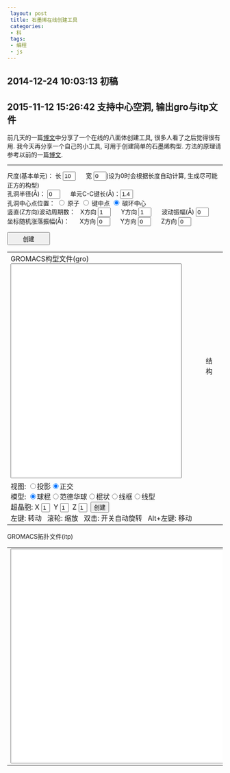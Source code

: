```yaml
---
 layout: post
 title: 石墨烯在线创建工具
 categories:
 - 科
 tags:
 - 编程
 - js
---
```


<script src="/jscss/ChemDoodleWeb.js"></script>

## 2014-12-24 10:03:13 初稿
## 2015-11-12 15:26:42 支持中心空洞, 输出gro与itp文件


前几天的一篇[博文](http://jerkwin.github.io/2014/12/15/八面体与截角八面体团簇在线创建工具/)中分享了一个在线的八面体创建工具, 很多人看了之后觉得很有用.
我今天再分享一个自己的小工具, 可用于创建简单的石墨烯构型.
方法的原理请参考以前的一篇[博文](http://jerkwin.github.io/2014/05/09/石墨烯-建模-几何性质及力场模拟/).

--------

尺度(基本单元)：
长 <input type="box" id="wid" value="10" style="width:30px;"/> &nbsp;&nbsp;&nbsp;&nbsp;
宽 <input type="box" id="hig" value="0"  style="width:30px;"/>(设为0时会根据长度自动计算, 生成尽可能正方的构型) <br/>
孔洞半径(&#197;)：   <input type="box" id="rcnt" value="0" style="width:30px;"/> &nbsp;&nbsp;&nbsp;&nbsp;
单元C-C键长(&#197;)：<input type="box" id="rcc" value="1.4" style="width:30px;"/> <br/>
孔洞中心点位置：
<input type="radio" name="hole" value="Atom"/> 原子
<input type="radio" name="hole" value="Bond"/> 键中点
<input type="radio" name="hole" value="Ring" checked="checked"/> 碳环中心 <br/>
竖直(Z方向)波动周期数：
&nbsp;&nbsp;X方向 <input type="box" id="cycX" value="1" style="width:30px;"/> &nbsp;&nbsp;&nbsp;&nbsp; 
Y方向 <input type="box" id="cycY" value="1" style="width:30px;"/> &nbsp;&nbsp;&nbsp;&nbsp;
波动振幅(&#197;) <input type="box" id="cycZ" value="0" style="width:30px;"/> <br/>
坐标随机涨落振幅(&#197;)：
&nbsp;&nbsp;&nbsp;&nbsp;&nbsp;X方向 <input type="box" id="ranX" value="0" style="width:30px;"/> &nbsp;&nbsp;&nbsp;&nbsp;
Y方向 <input type="box" id="ranY" value="0" style="width:30px;" /> &nbsp;&nbsp;&nbsp;&nbsp; 
Z方向 <input type="box" id="ranZ" value="0" style="width:30px;"/> <br/> 

<input type="button" value="创建" onClick="genCoor()" style="width:100px; height:30px" /> <br/>

<table><tr>
<td>
	GROMACS构型文件(gro)<br/><textarea id="groCoor" style="width:400px; height:500px; resize: none"></textarea></td>
<td>
	<figure><figurecaption>结构</figurecaption><br/>
	<script>
		ChemDoodle.default_backgroundColor = 'black';var Mol1=new ChemDoodle.TransformCanvas3D('Mol-1', 400,500);Mol1.specs.atoms_resolution_3D = 15;Mol1.specs.bonds_resolution_3D = 15;Mol1.specs.shapes_color = '#fff';Mol1.specs.projectionPerspective_3D = false;Mol1.specs.set3DRepresentation('Ball and Stick');Mol1.specs.crystals_unitCellLineWidth = 1.5;Mol1.handle = null;Mol1.timeout = 15;Mol1.startAnimation = ChemDoodle._AnimatorCanvas.prototype.startAnimation;Mol1.stopAnimation = ChemDoodle._AnimatorCanvas.prototype.stopAnimation;Mol1.isRunning = ChemDoodle._AnimatorCanvas.prototype.isRunning;Mol1.dblclick = ChemDoodle.RotatorCanvas.prototype.dblclick;Mol1.nextFrame = function(delta){var matrix = [];ChemDoodle.lib.mat4.identity(matrix);var change = delta*Math.PI/15000;ChemDoodle.lib.mat4.rotate(matrix, change, [ 1, 0, 0 ]);ChemDoodle.lib.mat4.rotate(matrix, change, [ 0, 1, 0 ]);ChemDoodle.lib.mat4.rotate(matrix, change, [ 0, 0, 1 ]);ChemDoodle.lib.mat4.multiply(this.rotationMatrix, matrix)};var Fcif='';var cell=ChemDoodle.readCIF(Fcif, 1,1,1);Mol1.loadContent([cell.molecule], [cell.unitCell]);Mol1.startAnimation();var $=function(id){return document.getElementById(id)};function setSupercell1(){var cell=ChemDoodle.readCIF(Fcif, $("Mol1x").value, $("Mol1y").value, $("Mol1z").value);Mol1.loadContent([cell.molecule], [cell.unitCell]);Mol1.repaint()}function setModel1(model){Mol1.specs.set3DRepresentation(model);Mol1.setupScene();Mol1.repaint()}function setProj1(yesPers){Mol1.specs.projectionPerspective_3D = yesPers;Mol1.setupScene();Mol1.repaint()}
	</script></td>
</tr><tr>
<td colspan="2">
	视图: <input type="radio" name="group2" onclick="setProj1(true)">投影<input type="radio" name="group2" onclick="setProj1(false)" checked="">正交<br>模型: <input type="radio" name="model" onclick="setModel1(&#39;Ball and Stick&#39;)" checked="">球棍<input type="radio" name="model" onclick="setModel1(&#39;van der Waals Spheres&#39;)">范德华球<input type="radio" name="model" onclick="setModel1(&#39;Stick&#39;)">棍状<input type="radio" name="model" onclick="setModel1(&#39;Wireframe&#39;)">线框<input type="radio" name="model" onclick="setModel1(&#39;Line&#39;)">线型<br>超晶胞: X <input type=text style="width:20px;" id="Mol1x" value="1">&nbsp;&nbsp;Y <input type=text style="width:20px;" id="Mol1y" value="1">&nbsp;&nbsp;Z <input type=text style="width:20px;" id="Mol1z" value="1">&nbsp;&nbsp;<input type=button value="创建" onclick="setSupercell1()"><br>左键: 转动&nbsp;&nbsp; 滚轮: 缩放&nbsp;&nbsp; 双击: 开关自动旋转&nbsp;&nbsp; Alt+左键: 移动
</td></tr>
</table>

GROMACS拓扑文件(itp)

<table><td><textarea id="itp" style="width:820px; height:500px;"></textarea></td></table>

<script>
var $=function(id){return document.getElementById(id)};

function genCoor() {
	var Pbnd="    3    0.12708    980.81328    17.529",
		P13= "    8    1    1.0",
		Pang="    1    120.    151.71184",
		Pcis="    1     0.     -0.8815688    2",
		Ptrs="    1    180.    12.5515816    2"

	var i, j, k, X0, Y0,
		M=parseInt($("wid").value), N=parseInt($("hig").value),
		a=parseFloat($("rcc").value), Rcnt=parseFloat($("rcnt").value),
		Xcyc=parseFloat($("cycX").value), Xran=parseFloat($("ranX").value), 
		Ycyc=parseFloat($("cycY").value), Yran=parseFloat($("ranY").value), 
		Zcyc=parseFloat($("cycZ").value), Zran=parseFloat($("ranZ").value), 
		Icnt=3, Tcnt,
		cnt=document.getElementsByName("hole")
	
	if(cnt[0].checked) { Icnt=1; Tcnt=cnt[0].value }
	if(cnt[1].checked) { Icnt=2; Tcnt=cnt[1].value }
	if(cnt[2].checked) { Icnt=3; Tcnt=cnt[2].value }

	if(N===0) N=parseInt(Math.round(Math.sqrt(3)*M/3.))

	var t=Math.sqrt(3)/4., X=[], Y=[]

	X[1]=0+t;               Y[1]=1/2.;
	X[4]=0+t;               Y[4]=5/2.;
	X[2]=Math.sqrt(3)/2.+t; Y[2]=1.;
	X[3]=Math.sqrt(3)/2.+t; Y[3]=2.;

	var Wid=Math.sqrt(3)*a, Hig=3.*a
	for(k=1; k<=4; k++) { X[k] *=a; Y[k] *= a }

	var colNum=M, rowNum=N,
		Xbox=colNum*Wid,  Ybox=rowNum*Hig, 
		Xcnt=Xbox/2.+t*a, Ycnt=Ybox/2.
	
	Xcyc *= 2.*Math.PI/Xbox
	Ycyc *= 2.*Math.PI/Ybox

	if(M%2!=N%2) {
		     if(Icnt==2) Xcnt -= Wid/2.
		else if(Icnt==1) Ycnt += a
	} else {
		     if(Icnt==1) Ycnt += a/2.
		else if(Icnt==3) Xcnt -= Wid/2.
	}

	var Natm=0, Ninc=0, inc=[], col=[], row=[], Xatm=[], Yatm=[], Zatm=[]
	for(j=0; j<N; j++) {
		Y0=j*Hig
		for(i=0; i<M; i++) {
			X0=i*Wid
			for(k=1; k<=4; k++) {
				Natm++; inc[Natm]=0
				col[Natm]=i+1;      row[Natm]=j+1
				Xatm[Natm]=X[k]+X0; Yatm[Natm]=Y[k]+Y0; Zatm[Natm]=Zcyc
				if(Xcyc>0.) Zatm[Natm] *= Math.sin(Xatm[Natm]*Xcyc)
				if(Ycyc>0.) Zatm[Natm] *= Math.sin(Yatm[Natm]*Ycyc)
				if( Math.pow(Xatm[Natm]-Xcnt,2)+Math.pow(Yatm[Natm]-Ycnt,2)>Math.pow(Rcnt,2) ) {
					Ninc++; inc[Natm]=1
				}
			}
		}
	}

	var Fmol="GRA: "+M+" "+N+" Rcc="+fmtNum(a,5.3)+" Rhole="+fmtNum(Rcnt,5.3)+" Center: "+Tcnt+"\n"+Ninc+"\n"
		Fcif='data_GRA\n'+Ninc+'\n_symmetry_space_group_name_\' \''
		+'\n_cell_length_a '+Xbox+'\n_cell_length_b '+Ybox+'\n_cell_length_c '+10*a
		+'\n_cell_angle_alpha 90\n_cell_angle_beta  90\n_cell_angle_gamma 90'
		+'\nloop_\n_atom_site_label\n_atom_site_type_symbol\n_atom_site_fract_x\n_atom_site_fract_y\n_atom_site_fract_z\n'
	j=0
	for(i=1; i<=Natm; i++) { if(inc[i]) {
		j++
		if(Xran) Xatm[i] += normRand(0, Xran)
		if(Yran) Yatm[i] += normRand(0, Yran)
		if(Zran) Zatm[i] += normRand(0, Zran)
		Fmol += "    1GRA   Cgra"+fmtNum(j,5.0) + fmtNum(Xatm[i]*0.1,8.3) + fmtNum(Yatm[i]*0.1,8.3) + fmtNum(Zatm[i]*0.1,8.3) + "\n"
		Fcif += "GRA C"+fmtNum(Xatm[i]/Xbox,8.3) + fmtNum(Yatm[i]/Ybox,8.3) + fmtNum(Zatm[i]*.1/a,8.3)+'\n'
	}}
	Fmol += fmtNum(M*Wid*.1,12.6)+fmtNum(N*Hig*.1,12.6)+fmtNum(2*a*.1,12.6)

	$("groCoor").value=Fmol
	cell=ChemDoodle.readCIF(Fcif, 1,1,1);
	Mol1.loadContent([cell.molecule], [cell.unitCell])
	Mol1.startAnimation();

	var adj=[], 
		Fitp="[ atomtypes ]\n"
		+"; name   mass        charge  ptype    c6           c12\n"
		+"  Cgra   12.01070    0.000     A      0.0          0.0\n"
		+"[ moleculetype ]\n"
		+"; molname   nrexcl\n"
		+"  GRA       3\n"
		+"[ atoms ]\n"
		+";   ID  AtmTyp  Res# ResName AtmName Chg# charge\n"

	for(i=1; i<=Natm; i++) {
	  adj[i]=[]
	}


	Ninc=0
	for(i=1; i<=Natm; i++) {
		j=i%4
		if(j==1) {
			adj[i][1]=i+1
			adj[i][2]=getIdx(colNum, rowNum, col[i]-1, row[i], 2)
			adj[i][3]=getIdx(colNum, rowNum, col[i], row[i]-1, 4)
		} else if(j==2) {
			adj[i][1]=i-1;
			adj[i][2]=i+1;
			adj[i][3]=getIdx(colNum, rowNum, col[i]+1, row[i], 1)
		} else if(j==3) {
			adj[i][1]=i+1;
			adj[i][2]=i-1;
			adj[i][3]=getIdx(colNum, rowNum, col[i]+1, row[i], 4)
		} else if(j==0) {
			adj[i][1]=i-1;
			adj[i][2]=getIdx(colNum, rowNum, col[i]-1, row[i], 3)
			adj[i][3]=getIdx(colNum, rowNum, col[i], row[i]+1, 1)
		}
		if(inc[i]) { Ninc++; Fitp += fmtNum(Ninc,5)+"    Cgra    1    GRA     Cgra     1   0\n" }
	}

	Nbnd=0
	Fitp += "[ bonds ]\n"
	for(i=1; i<=Natm; i++) { if(inc[i]) {
		j=adj[i][1]; if(inc[j] && j>i) { Nbnd++; Fitp += fmtNum(i,5)+fmtNum(j,5)+Pbnd+' ;#'+Nbnd+"\n" }
		j=adj[i][2]; if(inc[j] && j>i) { Nbnd++; Fitp += fmtNum(i,5)+fmtNum(j,5)+Pbnd+' ;#'+Nbnd+"\n" }
		j=adj[i][3]; if(inc[j] && j>i) { Nbnd++; Fitp += fmtNum(i,5)+fmtNum(j,5)+Pbnd+' ;#'+Nbnd+"\n" }
	}}

	N13=0
	Fitp += "; 1-3 Bond\n"
	for(j=1; j<=Natm; j++) { if(inc[j]) {
		i=adj[j][1]; k=adj[j][2]; if(inc[i] && inc[k]) { N13++; Fitp += fmtNum(Math.min(i,k),5)+fmtNum(Math.max(i,k),5)+P13+' ;#'+N13+'\n' }
		i=adj[j][1]; k=adj[j][3]; if(inc[i] && inc[k]) { N13++; Fitp += fmtNum(Math.min(i,k),5)+fmtNum(Math.max(i,k),5)+P13+' ;#'+N13+'\n' }
		i=adj[j][2]; k=adj[j][3]; if(inc[i] && inc[k]) { N13++; Fitp += fmtNum(Math.min(i,k),5)+fmtNum(Math.max(i,k),5)+P13+' ;#'+N13+'\n' }
	}}

	Nang=0
	Fitp += "[ angles ]\n"
	for(j=1; j<=Natm; j++) { if(inc[j]) {
		i=adj[j][1]; k=adj[j][2]; if(inc[i] && inc[k]) { Nang++; Fitp += fmtNum(Math.min(i,k),5)+fmtNum(i,5)+fmtNum(Math.max(i,k),5)+Pang+' ;#'+Nang+'\n' }
		i=adj[j][1]; k=adj[j][3]; if(inc[i] && inc[k]) { Nang++; Fitp += fmtNum(Math.min(i,k),5)+fmtNum(i,5)+fmtNum(Math.max(i,k),5)+Pang+' ;#'+Nang+'\n' }
		i=adj[j][2]; k=adj[j][3]; if(inc[i] && inc[k]) { Nang++; Fitp += fmtNum(Math.min(i,k),5)+fmtNum(i,5)+fmtNum(Math.max(i,k),5)+Pang+' ;#'+Nang+'\n' }
	}}

	Ndih=0; Ntrs=0; Ncis=0
	Fitp += "[ dihedrals ]\n"
	for(j=1; j<=Natm; j++) {  if(inc[j]) {
		Xj=Xatm[j]; Yj=Yatm[j]
		for(kk=1; kk<=3; kk++) {
			k=adj[j][kk]
			if(inc[k] && k>j) {
				dXk=pbcCart(Xatm[k]-Xj, Xbox)
				dYk=pbcCart(Yatm[k]-Yj, Ybox)
				for(ii=1; ii<=3; ii++) {
					i=adj[j][ii]
					if(inc[i] && i!=k) {
						dXi=pbcCart(Xatm[i]-Xj, Xbox)
						dYi=pbcCart(Yatm[i]-Yj, Ybox)
						for(ll=1; ll<=3; ll++) {
							l=adj[k][ll]
							if(inc[l] && l!=j) {
								Ndih++
								dXl=pbcCart(Xatm[l]-Xj, Xbox)
								dYl=pbcCart(Yatm[l]-Yj, Ybox)
								if( (dYk*dXi-dXk*dYi)*(dYk*dXl-dXk*dYl) >0.0 ) {
									Pdih=Pcis; Ncis++
								} else { Pdih=Ptrs; Ntrs++ }
								Fitp += fmtNum(i,5)+fmtNum(j,5)+fmtNum(k,5)+fmtNum(l,5)+Pdih+' ;#'+Ndih+'\n'
							}
						}
					}
				}
			}
		}
	}}

	Fitp += "; #Bond: "+Nbnd+"/"+1.5*Natm+"  #Bond(1-3): "+N13+"/"+3*Natm
		  + "  #Angle: "+Nang+"/"+3*Natm+"  #Dihedral: "+Ndih+"(#Trs "+Ntrs+" #Cis "+Ncis+")/"+6*Natm
	$("itp").value=Fitp
}

function fmtNum(num, fmt) {
	var fmt=String(fmt), m=fmt.split(".")[0]
	num=num.toFixed(fmt.split(".")[1])
	if(num.length<m) num=Array(m-num.length+1).join(" ")+num
	return num
}

function normRand(mean, std) {
	var u=0.0, v=0.0, w=0.0, c=0.0;
	do { //获得两个（-1,1）的独立随机变量
		u=Math.random()*2-1.0;
		v=Math.random()*2-1.0;
		w=u*u+v*v;
	} while(w==0.0||w>=1.0)
	c=Math.sqrt((-2*Math.log(w))/w); //这里就是 Box-Muller转换
	//返回2个标准正态分布的随机数，封装进一个数组返回
	//当然，因为这个函数运行较快，也可以扔掉一个
	//return [u*c,v*c];
	return mean+ u*c *std;
}

function getIdx(colNum, rowNum, col, row, idx) {
	if(col==0) col=colNum; if(col>colNum) col=1
	if(row==0) row=rowNum; if(row>rowNum) row=1
	return 4*(colNum*(row-1)+col-1)+idx
}
function pbcCart(x, box) {
		 if(x> 0.5*box) x -= box
	else if(x<-0.5*box) x += box
	return x
}

</script>
